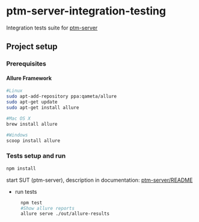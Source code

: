 # ptm-server-integration-testing
Integration tests suite for [ptm-server](https://github.com/medvecky/ptm-server)

## Project setup 

### Prerequisites

#### Allure Framework

```bash
#Linux
sudo apt-add-repository ppa:qameta/allure
sudo apt-get update 
sudo apt-get install allure
```

```bash
#Mac OS X
brew install allure
```

```bash
#Windows
scoop install allure
```
### Tests setup and run

```bash
npm install
```

start SUT (ptm-server), description in documentation:
 [ptm-server/README](https://github.com/medvecky/ptm-server/blob/master/README.md)

* run tests 

    ```bash
      npm test
      #Show allure reports  
      allure serve ./out/allure-results
    ```
